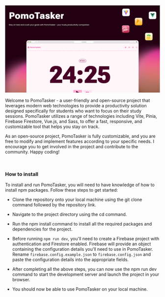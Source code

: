 ![github banner.png](github%20banner.png)

Welcome to PomoTasker - a user-friendly and open-source project that leverages modern web technologies to provide a productivity solution designed specifically for students who want to focus on their study sessions. PomoTasker utilizes a range of technologies including Vite, Pinia, Firebase Firestore, Vue.js, and Sass, to offer a fast, responsive, and customizable tool that helps you stay on track.

As an open-source project, PomoTasker is fully customizable, and you are free to modify and implement features according to your specific needs. I encourage you to get involved in the project and contribute to the community. Happy coding!

&nbsp;

### How to install
To install and run PomoTasker, you will need to have knowledge of how to install npm packages. Follow these steps to get started:

- Clone the repository onto your local machine using the git clone command followed by the repository link.

- Navigate to the project directory using the cd command.

- Run the npm install command to install all the required packages and dependencies for the project.

- Before running `npm run dev`, you'll need to create a Firebase project with authentication and Firestore enabled. Firebase will provide an object containing the configuration details you'll need to use in PomoTasker. Rename `firebase.config.example.json` to `firebase.config.json` and paste the configuration details into the appropriate fields.

- After completing all the above steps, you can now use the npm run dev command to start the development server and launch the project in your browser.

- You should now be able to use PomoTasker on your local machine.
